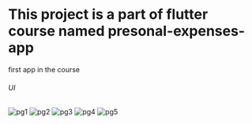 # This project is a part of flutter course named presonal-expenses-app
first app in the course

###### UI

![pg1](https://i.postimg.cc/Bbcdm7Bf/Screenshot-1633888430.png) ![pg2](https://i.postimg.cc/T2VM2hMN/Screenshot-1633888435.png) ![pg3](https://i.postimg.cc/gksCR50v/Screenshot-1633888458.png) ![pg4](https://i.postimg.cc/zXqmy5qz/Screenshot-1633888469.png) ![pg5](https://i.postimg.cc/Jn4mHkwQ/Screenshot-1633890065.png)
